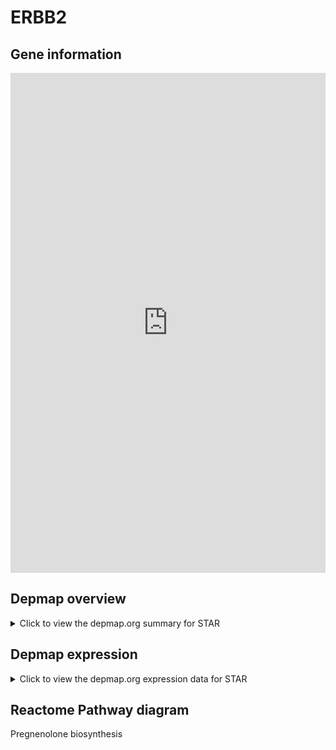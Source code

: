 <h1>ERBB2</h1>

<h2>Gene information</h2>
<iframe src="https://depmap.org/portal/gene/STAR?tab=about" style="border:none;width:100%;height:800px"></iframe>

<h2>Depmap overview</h2>
<details>
  <summary>Click to view the depmap.org summary for STAR</summary>
  <iframe src="https://depmap.org/portal/gene/STAR?tab=overview" style="border:none;width:100%;height:800px"></iframe>
</details>

<h2>Depmap expression</h2>
<details>
  <summary>Click to view the depmap.org expression data for STAR</summary>
  <iframe src="https://depmap.org/portal/gene/STAR?tab=characterization" style="border:none;width:100%;height:800px"></iframe>
</details>



<h2>Reactome Pathway diagram</h2>
Pregnenolone biosynthesis
<div id="diagramHolder"></div>

<script>
    //Creating the Reactome Diagram widget
    //Take into account a proxy needs to be set up in your server side pointing to www.reactome.org
    function onReactomeDiagramReady(){  //This function is automatically called when the widget code is ready to be used
        var diagram = Reactome.Diagram.create({
            "placeHolder" : "diagramHolder",
            "width" : 900,
            "height" : 500
        });

        //Initialising it to the "Hemostasis" pathway
        diagram.loadDiagram("R-HSA-196108");

        //Adding different listeners

        diagram.onDiagramLoaded(function (loaded) {
            console.info("Loaded ", loaded);
            diagram.flagItems("BAD");
	    diagram.flagItems("Q92934");
            if (loaded == "R-HSA-196108") diagram.selectItem("R-HSA-196108");
        });

     }
</script>



